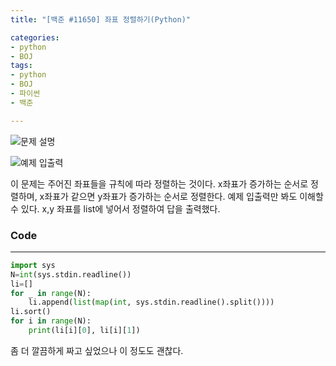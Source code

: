```yaml
---
title: "[백준 #11650] 좌표 정렬하기(Python)"

categories:
- python
- BOJ
tags:
- python
- BOJ
- 파이썬
- 백준

---
```


![문제 설명](https://user-images.githubusercontent.com/37354733/73907604-4f683d00-48ea-11ea-8148-0ff3f8561eae.png)

![예제 입출력](https://user-images.githubusercontent.com/37354733/73907616-5db65900-48ea-11ea-83b8-409c609a77a2.png)

이 문제는 주어진 좌표들을 규칙에 따라 정렬하는 것이다.
x좌표가 증가하는 순서로 정렬하며, x좌표가 같으면 y좌표가 증가하는 순서로 정렬한다. 예제 입출력만 봐도 이해할 수 있다. x,y 좌표를 list에 넣어서 정렬하여 답을 출력했다.


### Code
- - -
``` python
import sys
N=int(sys.stdin.readline())
li=[]
for _ in range(N):
    li.append(list(map(int, sys.stdin.readline().split())))
li.sort()
for i in range(N):
    print(li[i][0], li[i][1])

```
좀 더 깔끔하게 짜고 싶었으나 이 정도도 괜찮다.
